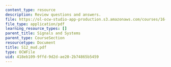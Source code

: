 ```yaml
---
content_type: resource
description: Review questions and answers.
file: https://ol-ocw-studio-app-production.s3.amazonaws.com/courses/16-01-unified-engineering-i-ii-iii-iv-fall-2005-spring-2006/418eb1099ffd9d2dae202b74865b5459_S12_mud.pdf
file_type: application/pdf
learning_resource_types: []
parent_title: Signals and Systems
parent_type: CourseSection
resourcetype: Document
title: S12_mud.pdf
type: OCWFile
uid: 418eb109-9ffd-9d2d-ae20-2b74865b5459
---
```

